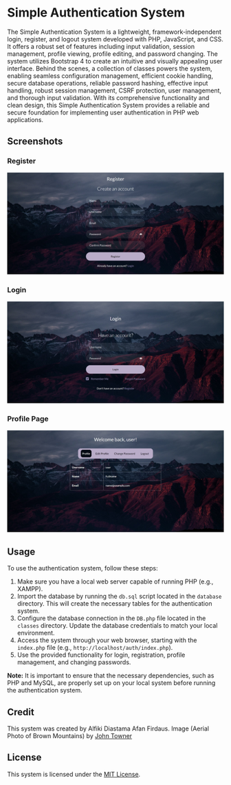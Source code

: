 # Simple Authentication System

The Simple Authentication System is a lightweight, framework-independent login, register, and logout system developed with PHP, JavaScript, and CSS. It offers a robust set of features including input validation, session management, profile viewing, profile editing, and password changing. The system utilizes Bootstrap 4 to create an intuitive and visually appealing user interface. Behind the scenes, a collection of classes powers the system, enabling seamless configuration management, efficient cookie handling, secure database operations, reliable password hashing, effective input handling, robust session management, CSRF protection, user management, and thorough input validation. With its comprehensive functionality and clean design, this Simple Authentication System provides a reliable and secure foundation for implementing user authentication in PHP web applications.

## Screenshots  
### Register  
![Register](https://github.com/alfikiafan/simple-authentication/blob/master/images/register.jpg?raw=true)  
### Login  
![Login](https://github.com/alfikiafan/simple-authentication/blob/master/images/login.jpg?raw=true)  
### Profile Page  
![Profile](https://github.com/alfikiafan/simple-authentication/blob/master/images/profile.jpg?raw=true)  

## Usage
To use the authentication system, follow these steps:

1. Make sure you have a local web server capable of running PHP (e.g., XAMPP).
2. Import the database by running the `db.sql` script located in the `database` directory. This will create the necessary tables for the authentication system.
3. Configure the database connection in the `DB.php` file located in the `classes` directory. Update the database credentials to match your local environment.
4. Access the system through your web browser, starting with the `index.php` file (e.g., `http://localhost/auth/index.php`).
5. Use the provided functionality for login, registration, profile management, and changing passwords.

**Note:** It is important to ensure that the necessary dependencies, such as PHP and MySQL, are properly set up on your local system before running the authentication system.

## Credit
This system was created by Alfiki Diastama Afan Firdaus. Image (Aerial Photo of Brown Mountains) by [John Towner](https://unsplash.com/@heytowner)

## License
This system is licensed under the [MIT License](https://choosealicense.com/licenses/mit/).
